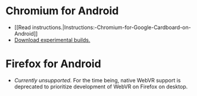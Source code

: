 # Chromium for Android

* [[Read instructions.|Instructions:-Chromium-for-Google-Cardboard-on-Android]]
* [Download experimental builds.](https://webvr.info/get-chrome/)

# Firefox for Android

* _Currently unsupported._ For the time being, native WebVR support is deprecated to prioritize development of WebVR on Firefox on desktop.
